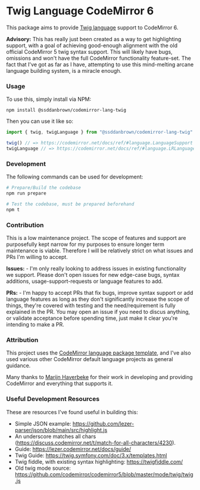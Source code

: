 # Twig Language CodeMirror 6

This package aims to provide [Twig language](https://twig.symfony.com/) support to CodeMirror 6.

**Advisory:** This has really just been created as a way to get highlighting support, with a goal of achieving good-enough alignment with the old official CodeMirror 5 twig syntax support. This will likely have bugs, omissions and won't have the full CodeMirror functionality feature-set. The fact that I've got as far as I have, attempting to use this mind-melting arcane language building system, is a miracle enough.

### Usage

To use this, simply install via NPM:

```
npm install @ssddanbrown/codemirror-lang-twig
```

Then you can use it like so:

```javascript
import { twig, twigLanguage } from "@ssddanbrown/codemirror-lang-twig"

twig() // => https://codemirror.net/docs/ref/#language.LanguageSupport
twigLanguage // => https://codemirror.net/docs/ref/#language.LRLanguage
```

### Development

The following commands can be used for development:

```bash
# Prepare/Build the codebase
npm run prepare

# Test the codebase, must be prepared beforehand
npm t
```

### Contribution

This is a low maintenance project. The scope of features and support are purposefully kept narrow for my purposes to ensure longer term maintenance is viable. Therefore I will be relatively strict on what issues and PRs I'm willing to accept.

**Issues:** - I'm only really looking to address issues in existing functionality we support. Please don't open issues for new edge-case bugs, syntax additions, usage-support-requests or language features to add.

**PRs:** - I'm happy to accept PRs that fix bugs, improve syntax support or add language features as long as they don't significantly increase the scope of things, they're covered with testing and the need/requirement is fully explained in the PR. You may open an issue if you need to discus anything, or validate acceptance before spending time, just make it clear you're intending to make a PR.

### Attribution

This project uses the [CodeMirror language package template](https://github.com/codemirror/lang-example), and I've also used various other CodeMirror default language projects as general guidance.

Many thanks to [Marijn Haverbeke](https://github.com/marijnh) for their work in developing and providing CodeMirror and everything that supports it.

### Useful Development Resources

These are resources I've found useful in building this:

- Simple JSON example: https://github.com/lezer-parser/json/blob/main/src/highlight.js
- An underscore matches all chars (https://discuss.codemirror.net/t/match-for-all-characters/4230).
- Guide: https://lezer.codemirror.net/docs/guide/
- Twig Guide: https://twig.symfony.com/doc/3.x/templates.html
- Twig fiddle, with existing syntax highlighting: https://twigfiddle.com/
- Old twig mode source: https://github.com/codemirror/codemirror5/blob/master/mode/twig/twig.js
